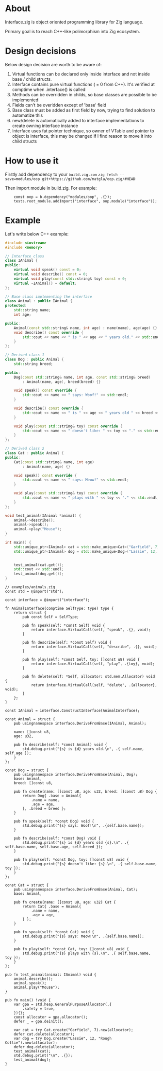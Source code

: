 # About 

Interface.zig is object oriented programming library for Zig language.

Primary goal is to reach C++-like polimorphism into Zig ecosystem.

# Design decisions

Below design decision are worth to be aware of:

1) Virtual functions can be declared only inside interface and not inside base / child structs. 
2) Interface contains pure virtual functions ( = 0 from C++). It's verified at comptime when .interface() is called
3) Methods can be overridden in childs, so base classes are possible to be implemented
4) Fields can't be overidden except of 'base' field
5) Base class must be added as first field by now, trying to find solution to automatize this 
6) new/delete is automatically added to interface implementations to create owning interface instance
7) Interface uses fat pointer technique, so owner of VTable and pointer to object is interface, this may be changed if I find reason to move it into child structs

# How to use it 

Firstly add dependency to your `build.zig.zon`
`zig fetch --save=modules/oop git+https://github.com/matgla/oop.zig/#HEAD`

Then import module in build.zig. 
For example:
```
    const oop = b.dependency("modules/oop", .{});
    tests.root_module.addImport("interface", oop.module("interface"));
```

# Example 

Let's write below C++ example:

``` cpp
#include <iostream>
#include <memory>

// Interface class
class IAnimal {
public:
    virtual void speak() const = 0;
    virtual void describe() const = 0;
    virtual void play(const std::string& toy) const = 0;
    virtual ~IAnimal() = default;
};

// Base class implementing the interface
class Animal : public IAnimal {
protected:
    std::string name;
    int age;

public:
    Animal(const std::string& name, int age) : name(name), age(age) {}
    void describe() const override {
        std::cout << name << " is " << age << " years old." << std::endl;
    }
};

// Derived class 1
class Dog : public Animal {
    std::string breed;

public:
    Dog(const std::string& name, int age, const std::string& breed)
        : Animal(name, age), breed(breed) {}

    void speak() const override {
        std::cout << name << " says: Woof!" << std::endl;
    }

    void describe() const override {
        std::cout << name << " is " << age << " years old " << breed << "." << std::endl;
    }

    void play(const std::string& toy) const override {
        std::cout << name << " doesn't like: " << toy << "." << std::endl;
    }
};

// Derived class 2
class Cat : public Animal {
public:
    Cat(const std::string& name, int age)
        : Animal(name, age) {}

    void speak() const override {
        std::cout << name << " says: Meow!" << std::endl;
    }

    void play(const std::string& toy) const override {
        std::cout << name << " plays with " << toy << "." << std::endl;
    }
};

void test_animal(IAnimal *animal) {
    animal->describe();
    animal->speak();
    animal->play("Mouse");
}

int main() {
    std::unique_ptr<IAnimal> cat = std::make_unique<Cat>("Garfield", 7);
    std::unique_ptr<IAnimal> dog = std::make_unique<Dog>("Lassie", 12, "Rough Collie");
    

    test_animal(cat.get());
    std::cout << std::endl;
    test_animal(dog.get());
}
```

``` zig
// examples/animals.zig
const std = @import("std");

const interface = @import("interface");

fn AnimalInterface(comptime SelfType: type) type {
    return struct {
        pub const Self = SelfType;

        pub fn speak(self: *const Self) void {
            return interface.VirtualCall(self, "speak", .{}, void);
        }

        pub fn describe(self: *const Self) void {
            return interface.VirtualCall(self, "describe", .{}, void);
        }

        pub fn play(self: *const Self, toy: []const u8) void {
            return interface.VirtualCall(self, "play", .{toy}, void);
        }

        pub fn delete(self: *Self, allocator: std.mem.Allocator) void {
            return interface.VirtualCall(self, "delete", .{allocator}, void);
        }
    };
}

const IAnimal = interface.ConstructInterface(AnimalInterface);

const Animal = struct {
    pub usingnamespace interface.DeriveFromBase(IAnimal, Animal);

    name: []const u8,
    age: u32,

    pub fn describe(self: *const Animal) void {
        std.debug.print("{s} is {d} years old.\n", .{ self.name, self.age });
    }
};

const Dog = struct {
    pub usingnamespace interface.DeriveFromBase(Animal, Dog);
    base: Animal,
    breed: []const u8,

    pub fn create(name: []const u8, age: u32, breed: []const u8) Dog {
        return Dog{ .base = Animal{
            .name = name,
            .age = age,
        }, .breed = breed };
    }

    pub fn speak(self: *const Dog) void {
        std.debug.print("{s} says: Woof!\n", .{self.base.name});
    }

    pub fn describe(self: *const Dog) void {
        std.debug.print("{s} is {d} years old {s}.\n", .{ self.base.name, self.base.age, self.breed });
    }

    pub fn play(self: *const Dog, toy: []const u8) void {
        std.debug.print("{s} doesn't like: {s}.\n", .{ self.base.name, toy });
    }
};

const Cat = struct {
    pub usingnamespace interface.DeriveFromBase(Animal, Cat);
    base: Animal,

    pub fn create(name: []const u8, age: u32) Cat {
        return Cat{ .base = Animal{
            .name = name,
            .age = age,
        } };
    }

    pub fn speak(self: *const Cat) void {
        std.debug.print("{s} says: Meow!\n", .{self.base.name});
    }

    pub fn play(self: *const Cat, toy: []const u8) void {
        std.debug.print("{s} plays with {s}.\n", .{ self.base.name, toy });
    }
};

pub fn test_animal(animal: IAnimal) void {
    animal.describe();
    animal.speak();
    animal.play("Mouse");
}

pub fn main() !void {
    var gpa = std.heap.GeneralPurposeAllocator(.{
        .safety = true,
    }){};
    const allocator = gpa.allocator();
    defer _ = gpa.deinit();

    var cat = try Cat.create("Garfield", 7).new(allocator);
    defer cat.delete(allocator);
    var dog = try Dog.create("Lassie", 12, "Rough Collie").new(allocator);
    defer dog.delete(allocator);
    test_animal(cat);
    std.debug.print("\n", .{});
    test_animal(dog);
}
```
